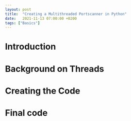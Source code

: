 ```yaml
---
layout: post
title:  "Creating a Multithreaded Portscanner in Python"
date:   2021-11-13 07:00:00 +0200
tags: ["Basics"]
---
```


# Introduction

# Background on Threads

# Creating the Code

# Final code
